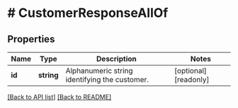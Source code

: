 # # CustomerResponseAllOf

## Properties

Name | Type | Description | Notes
------------ | ------------- | ------------- | -------------
**id** | **string** | Alphanumeric string identifying the customer. | [optional] [readonly]

[[Back to API list]](../../README.md#endpoints) [[Back to README]](../../README.md)
